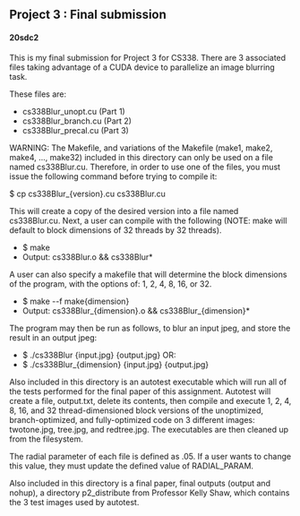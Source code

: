 ## Project 3 : Final submission
#### 20sdc2

This is my final submission for Project 3 for CS338. There are 3 associated files taking advantage of a CUDA device to parallelize an image blurring task.

These files are:
* cs338Blur_unopt.cu    (Part 1)
* cs338Blur_branch.cu   (Part 2)
* cs338Blur_precal.cu   (Part 3)

WARNING: The Makefile, and variations of the Makefile (make1, make2, make4, ..., make32) included in this directory can only be used on a file named cs338Blur.cu. Therefore, in order to use one of the files, you must issue the following command before trying to compile it:

$ cp cs338Blur_{version}.cu cs338Blur.cu

This will create a copy of the desired version into a file named cs338Blur.cu. Next, a user can compile with the following (NOTE: make will default to block dimensions of 32 threads by 32 threads).

* $ make
* Output: cs338Blur.o && cs338Blur*

A user can also specify a makefile that will determine the block dimensions of the program, with the options of: 1, 2, 4, 8, 16, or 32.

* $ make --f make{dimension}
* Output: cs338Blur_{dimension}.o && cs338Blur_{dimension}*

The program may then be run as follows, to blur an input jpeg, and store the result in an output jpeg:

* $ ./cs338Blur {input.jpg} {output.jpg}
OR:
* $ ./cs338Blur_{dimension} {input.jpg} {output.jpg}

Also included in this directory is an autotest executable which will run all of the tests performed for the final paper of this assignment. Autotest will create a file, output.txt, delete its contents, then compile and execute 1, 2, 4, 8, 16, and 32 thread-dimensioned block versions of the unoptimized, branch-optimized, and fully-optimized code on 3 different images: twotone.jpg, tree.jpg, and redtree.jpg. The executables are then cleaned up from the filesystem.

The radial parameter of each file is defined as .05. If a user wants to change this value, they must update the defined value of RADIAL_PARAM.

Also included in this directory is a final paper, final outputs (output and nohup), a directory p2_distribute from Professor Kelly Shaw, which contains the 3 test images used by autotest.
